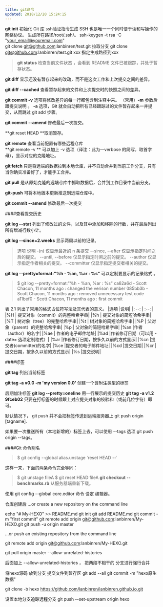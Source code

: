 ```yaml
---
title: git命令
updated: 2018/12/20 15:24:15
---
```


**git init** 初始化 Git 库
ssh验证指令生成   SSH 也是唯一一个同时便于读和写操作的网络协议。  生成所在路径/root/.ssh/。
           ssh-keygen \-t rsa \-C "your_email@youremail.com"   
           git clone  git@github.com:lanbinren/test.git    拉取分支
           git clone  git@github.com:lanbinren/test.git   xxx   指定生成路径到xxx


>**git status** 检查当前文件状态 ，会看到 README 文件已被跟踪，并处于暂存状态。

**git diff** 显示还没有暂存起来的改动，而不是这次工作和上次提交之间的差异。
<!-- more -->
**git diff \-\-cached** 查看暂存起来的文件和上次提交时的快照之间的差异。

**git commit  \-v** 选项将修改差异的每一行都包含到注释中来。
   （常用）**-m** 参数后跟提交说明  。
	              **\-a** 选项，Git 就会自动把所有已经跟踪过的文件暂存起来一并提交，从而跳过 git add 步骤。

**git commit \-\-amend**  修改最后一次提交。

**git reset HEAD <file>**取消暂存。 

**git remote**  查看当前配置有哪些远程仓库   
**git remote -v ** 	可以加上 \-v 选项（译注：此为—verbose 的简写，取首字母），显示对应的克隆地址。

**git fetch** 只是将远端的数据拉到本地仓库，并不自动合并到当前工作分支，只有当你确实准备好了，才能手工合并。

**git pull** 是从原始克隆的远端仓库中抓取数据后，合并到工作目录中当前分支。

**git\-push** 可将本地版本更新推送到远端仓库中。

**git commit \-\-amend**  修改最后一次提交   

####查看提交历史

**git log \-\-stat**  列出了修改过的文件，以及其中添加和移除的行数，并在最后列出所有增减行数小计。

**git log \-\-since=2.weeks** 显示两周以前的记录。

>选项 说明
\-(n) 仅显示最近的 n 条提交
\-\-since, \-\-after 仅显示指定时间之后的提交。
\-\-until, \-\-before 仅显示指定时间之前的提交。
\-\-author 仅显示指定作者相关的提交。
\-\-committer 仅显示指定提交者相关的提交。

**git log \-\-pretty=format:"%h \- %an, %ar : %s"**  可以定制要显示的记录格式 。

>$ git log \-\-pretty=format:"%h \- %an, %ar : %s"
ca82a6d \- Scott Chacon, 11 months ago : changed the verison number
085bb3b \- Scott Chacon, 11 months ago : removed unnecessary test code
a11bef0 \- Scott Chacon, 11 months ago : first commit

表 2.1 列出了常用的格式占位符写法及其代表的意义。
|选项 |说明|
| :\-\-: | :\-\-: |
|%H | 提交对象（commit）的完整哈希字串|
|%h  | 提交对象的简短哈希字串|
|%T  | 树对象（tree）的完整哈希字串|
|%t | 树对象的简短哈希字串|
|%P | 父对象（parent）的完整哈希字串|
|%p | 父对象的简短哈希字串|
|%an |作者（author）的名字|
|%ae | 作者的电子邮件地址|
|%ad |作者修订日期（可以用 -date= 选项定制格式）|
|%ar |作者修订日期，按多久以前的方式显示|
|%cn |提交者(committer)的名字|
|%ce |提交者的电子邮件地址|
|%cd |提交日期|
|%cr |提交日期，按多久以前的方式显示|
|%s |提交说明|



####标签

**git tag**   列出当前标签

**git tag \-a v0.0 \-m 'my version 0.0'**  创建一个含附注类型的标签

后期加注标签 
**git log \-\-pretty=oneline**   用一行展示的提交历史
**git tag \-a v1.2 9fceb02**   只要在打标签的时候跟上对应提交对象的校验和（或前几位字符）即可。

默认情况下， git push 并不会把标签传送到远端服务器上   git push origin [tagname].

如果要一次推送所有（本地新增的）标签上去，可以使用 \-\-tags 选项 git push origin \-\-tags。

####Git 命令别名
>$ git config \-\-global alias.unstage 'reset HEAD \-\-'

这样一来，下面的两条命令完全等同：

>$ git unstage fileA
>$ git reset HEAD fileA
**git checkout \-\- benchmarks.rb**  从服务器端重新下载。

使用 git config \-\-global core.editor 命令 设定 编辑器。


仓库创建后
…or create a new repository on the command line

echo "# My-HEXO" >> README.md
git init
git add README.md
git commit -m "first commit"
git remote add origin git@github.com:lanbinren/My-HEXO.git
git push -u origin master



…or push an existing repository from the command line

git remote add origin git@github.com:lanbinren/My-HEXO.git


git pull origin master --allow-unrelated-histories

后面加上 --allow-unrelated-histories ， 把两段不相干的 分支进行强行合并

将hexo源码 放到分支
提交文件到暂存区
git add --all
git commit -m "hexo原生数据"

git clone -b hexo https://github.com/lanbinren/lanbinren.github.io.git


设置本地分支追踪远程分支
git push --set-upstream origin hexo

